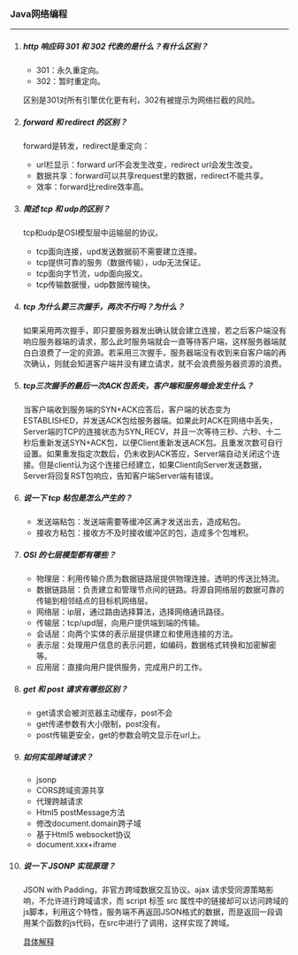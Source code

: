### Java网络编程

***

1. ##### http 响应码 301 和 302 代表的是什么？有什么区别？

   - 301：永久重定向。
   - 302：暂时重定向。

   区别是301对所有引擎优化更有利，302有被提示为网络拦截的风险。

 2. ##### forward 和 redirect 的区别？

    forward是转发，redirect是重定向：

    - url栏显示：forward url不会发生改变，redirect url会发生改变。
    - 数据共享：forward可以共享request里的数据，redirect不能共享。
    - 效率：forward比redire效率高。

3. ##### 简述 tcp 和 udp的区别？

   tcp和udp是OSI模型层中运输层的协议。

   - tcp面向连接，upd发送数据前不需要建立连接。
   - tcp提供可靠的服务（数据传输），udp无法保证。
   - tcp面向字节流，udp面向报文。
   - tcp传输数据慢，udp数据传输快。

4. ##### tcp 为什么要三次握手，两次不行吗？为什么？

   如果采用两次握手，即只要服务器发出确认就会建立连接，若之后客户端没有响应服务器端的请求，那么此时服务端就会一直等待客户端，这样服务器端就白白浪费了一定的资源。若采用三次握手，服务器端没有收到来自客户端的再次确认，则就会知道客户端并没有建立请求，就不会浪费服务器资源的浪费。

5. ##### tcp三次握手的最后一次ACK包丢失，客户端和服务端会发生什么？

   当客户端收到服务端的SYN+ACK应答后，客户端的状态变为ESTABLISHED，并发送ACK包给服务器端。如果此时ACK在网络中丢失，Server端的TCP的连接状态为SYN_RECV，并且一次等待三秒、六秒、十二秒后重新发送SYN+ACK包，以便Client重新发送ACK包。且重发次数可自行设置。如果重发指定次数后，仍未收到ACK答应，Server端自动关闭这个连接。但是client认为这个连接已经建立，如果Client向Server发送数据，Server将回复RST包响应，告知客户端Server端有错误。

6. ##### 说一下 tcp 粘包是怎么产生的？

   - 发送端粘包：发送端需要等缓冲区满才发送出去，造成粘包。
   - 接收方粘包：接收方不及时接收缓冲区的包，造成多个包堆积。	

7. ##### OSI 的七层模型都有哪些？

   - 物理层：利用传输介质为数据链路层提供物理连接。透明的传送比特流。
   - 数据链路层：负责建立和管理节点间的链路。将源自网络层的数据可靠的传输到相邻结点的目标机网络层。
   - 网络层：ip层，通过路由选择算法，选择网络通讯路径。
   - 传输层：tcp/upd层，向用户提供端到端的传输。
   - 会话层：向两个实体的表示层提供建立和使用连接的方法。
   - 表示层：处理用户信息的表示问题，如编码，数据格式转换和加密解密等。
   - 应用层：直接向用户提供服务，完成用户的工作。

7. ##### get 和 post 请求有哪些区别？

   - get请求会被浏览器主动缓存，post不会
   - get传递参数有大小限制，post没有。
   - post传输更安全，get的参数会明文显示在url上。

8. #####  如何实现跨域请求？

   - jsonp
   - CORS跨域资源共享
   - 代理跨越请求
   - Html5 postMessage方法
   - 修改document.domain跨子域
   - 基于Html5 websocket协议
   - document.xxx+iframe

9. ##### 说一下 JSONP 实现原理？

   JSON with Padding，非官方跨域数据交互协议。ajax 请求受同源策略影响，不允许进行跨域请求，而 script 标签 src 属性中的链接却可以访问跨域的js脚本，利用这个特性，服务端不再返回JSON格式的数据，而是返回一段调用某个函数的js代码，在src中进行了调用，这样实现了跨域。 

   [具体解释]( https://blog.csdn.net/inite/article/details/80333130 )

